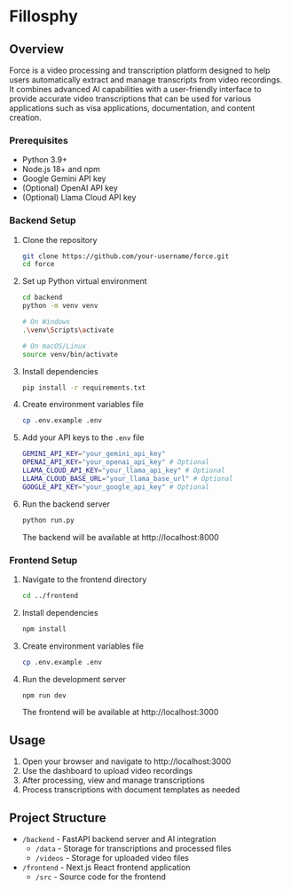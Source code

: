 # Fillosphy

## Overview

Force is a video processing and transcription platform designed to help users automatically extract and manage transcripts from video recordings. It combines advanced AI capabilities with a user-friendly interface to provide accurate video transcriptions that can be used for various applications such as visa applications, documentation, and content creation.

### Prerequisites

- Python 3.9+
- Node.js 18+ and npm
- Google Gemini API key
- (Optional) OpenAI API key
- (Optional) Llama Cloud API key

### Backend Setup

1. Clone the repository

   ```bash
   git clone https://github.com/your-username/force.git
   cd force
   ```

2. Set up Python virtual environment

   ```bash
   cd backend
   python -m venv venv

   # On Windows
   .\venv\Scripts\activate

   # On macOS/Linux
   source venv/bin/activate
   ```

3. Install dependencies

   ```bash
   pip install -r requirements.txt
   ```

4. Create environment variables file

   ```bash
   cp .env.example .env
   ```

5. Add your API keys to the `.env` file

   ```bash
   GEMINI_API_KEY="your_gemini_api_key"
   OPENAI_API_KEY="your_openai_api_key" # Optional
   LLAMA_CLOUD_API_KEY="your_llama_api_key" # Optional
   LLAMA_CLOUD_BASE_URL="your_llama_base_url" # Optional
   GOOGLE_API_KEY="your_google_api_key" # Optional
   ```

6. Run the backend server
   ```bash
   python run.py
   ```
   The backend will be available at http://localhost:8000

### Frontend Setup

1. Navigate to the frontend directory

   ```bash
   cd ../frontend
   ```

2. Install dependencies

   ```bash
   npm install
   ```

3. Create environment variables file

   ```bash
   cp .env.example .env
   ```

4. Run the development server
   ```bash
   npm run dev
   ```
   The frontend will be available at http://localhost:3000

## Usage

1. Open your browser and navigate to http://localhost:3000
2. Use the dashboard to upload video recordings
3. After processing, view and manage transcriptions
4. Process transcriptions with document templates as needed

## Project Structure

- `/backend` - FastAPI backend server and AI integration
  - `/data` - Storage for transcriptions and processed files
  - `/videos` - Storage for uploaded video files
- `/frontend` - Next.js React frontend application
  - `/src` - Source code for the frontend

